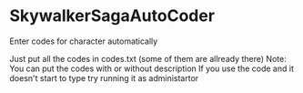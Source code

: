 # SkywalkerSagaAutoCoder
Enter codes for character automatically

Just put all the codes in codes.txt (some of them are allready there)
Note: You can put the codes with or without description
If you use the code and it doesn't start to type try running it as administartor
